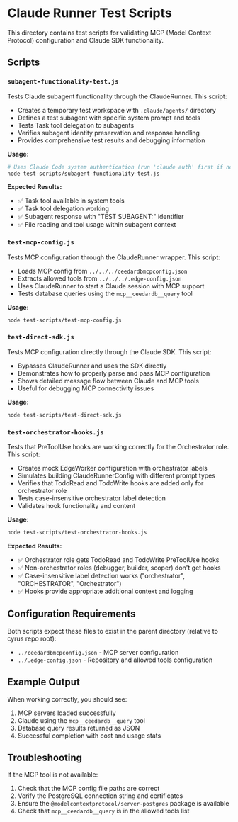 # Claude Runner Test Scripts

This directory contains test scripts for validating MCP (Model Context Protocol) configuration and Claude SDK functionality.

## Scripts

### `subagent-functionality-test.js`
Tests Claude subagent functionality through the ClaudeRunner. This script:
- Creates a temporary test workspace with `.claude/agents/` directory
- Defines a test subagent with specific system prompt and tools
- Tests Task tool delegation to subagents
- Verifies subagent identity preservation and response handling
- Provides comprehensive test results and debugging information

**Usage:**
```bash
# Uses Claude Code system authentication (run 'claude auth' first if needed)
node test-scripts/subagent-functionality-test.js
```

**Expected Results:**
- ✅ Task tool available in system tools
- ✅ Task tool delegation working
- ✅ Subagent response with "TEST SUBAGENT:" identifier
- ✅ File reading and tool usage within subagent context

### `test-mcp-config.js`
Tests MCP configuration through the ClaudeRunner wrapper. This script:
- Loads MCP config from `../../../ceedardbmcpconfig.json`
- Extracts allowed tools from `../../../.edge-config.json` 
- Uses ClaudeRunner to start a Claude session with MCP support
- Tests database queries using the `mcp__ceedardb__query` tool

**Usage:**
```bash
node test-scripts/test-mcp-config.js
```

### `test-direct-sdk.js`  
Tests MCP configuration directly through the Claude SDK. This script:
- Bypasses ClaudeRunner and uses the SDK directly
- Demonstrates how to properly parse and pass MCP configuration
- Shows detailed message flow between Claude and MCP tools
- Useful for debugging MCP connectivity issues

**Usage:**
```bash
node test-scripts/test-direct-sdk.js
```

### `test-orchestrator-hooks.js`
Tests that PreToolUse hooks are working correctly for the Orchestrator role. This script:
- Creates mock EdgeWorker configuration with orchestrator labels
- Simulates building ClaudeRunnerConfig with different prompt types
- Verifies that TodoRead and TodoWrite hooks are added only for orchestrator role
- Tests case-insensitive orchestrator label detection
- Validates hook functionality and content

**Usage:**
```bash
node test-scripts/test-orchestrator-hooks.js
```

**Expected Results:**
- ✅ Orchestrator role gets TodoRead and TodoWrite PreToolUse hooks
- ✅ Non-orchestrator roles (debugger, builder, scoper) don't get hooks
- ✅ Case-insensitive label detection works ("orchestrator", "ORCHESTRATOR", "Orchestrator")
- ✅ Hooks provide appropriate additional context and logging

## Configuration Requirements

Both scripts expect these files to exist in the parent directory (relative to cyrus repo root):
- `../ceedardbmcpconfig.json` - MCP server configuration
- `../.edge-config.json` - Repository and allowed tools configuration

## Example Output

When working correctly, you should see:
1. MCP servers loaded successfully
2. Claude using the `mcp__ceedardb__query` tool
3. Database query results returned as JSON
4. Successful completion with cost and usage stats

## Troubleshooting

If the MCP tool is not available:
1. Check that the MCP config file paths are correct
2. Verify the PostgreSQL connection string and certificates
3. Ensure the `@modelcontextprotocol/server-postgres` package is available
4. Check that `mcp__ceedardb__query` is in the allowed tools list